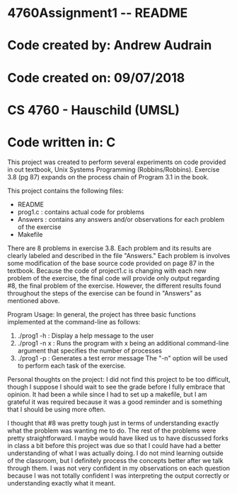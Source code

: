 # 4760Assignment1 -- README

# Code created by: Andrew Audrain
# Code created on: 09/07/2018
# CS 4760 - Hauschild (UMSL)
# Code written in: C

This project was created to perform several experiments on code provided in out textbook, Unix Systems Programming (Robbins/Robbins).
Exercise 3.8 (pg 87) expands on the process chain of Program 3.1 in the book. 

This project contains the following files:
  - README
  - prog1.c : contains actual code for problems
  - Answers : contains any answers and/or observations for each problem of the exercise
  - Makefile
  
There are 8 problems in exercise 3.8. Each problem and its results are clearly labeled and described in the file "Answers."
Each problem is involves some modification of the base source code provided on page 87 in the textbook. Because the code of 
project1.c is changing with each new problem of the exercise, the final code will provide only output regarding #8, the 
final problem of the exercise. However, the different results found throughout the steps of the exercise can be found in 
"Answers" as mentioned above. 

Program Usage:
In general, the project has three basic functions implemented at the command-line as follows:
  1) ./prog1 -h   : Display a help message to the user
  2) ./prog1 -n x : Runs the program with x being an additional command-line argument that specifies the number of processes
  3) ./prog1 -p   : Generates a test error message
The "-n" option will be used to perform each task of the exercise. 

Personal thoughts on the project: 
  I did not find this project to be too difficult, though I suppose I should wait to see the grade before I fully embrace that opinion. 
  It had been a while since I had to set up a makefile, but I am grateful it was required because it was a good reminder and is 
  something that I should be using more often. 
  
  I thought that #8 was pretty tough just in terms of understanding exactly what the problem was wanting me to do. The rest of the 
  problems were pretty straightforward. I maybe would have liked us to have discussed forks in class a bit before this project was due
  so that I could have had a better understanding of what I was actually doing. I do not mind learning outside of the classroom, but I
  definitely process the concepts better after we talk through them. I was not very confident in my observations on each question 
  because I was not totally confident I was interpreting the output correctly or understanding exactly what it meant. 
